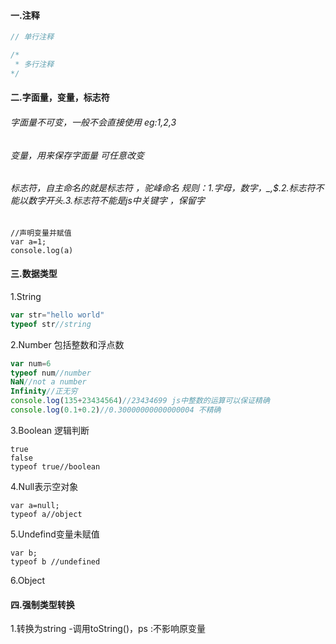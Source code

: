 #### 

#### 一.注释

```js
// 单行注释

/*
 * 多行注释 
*/
```

#### 二.字面量，变量，标志符

###### 字面量不可变，一般不会直接使用 eg:1,2,3

###### 变量，用来保存字面量 可任意改变 

###### 标志符，自主命名的就是标志符 ，驼峰命名 规则：1.字母，数字，\_,$.2.标志符不能以数字开头.3.标志符不能是js中关键字 ，保留字

```
//声明变量并赋值
var a=1;
console.log(a)
```

#### 三.数据类型

1.String 

```js
var str="hello world"
typeof str//string
```

2.Number 包括整数和浮点数

```js
var num=6
typeof num//number
NaN//not a number
Infinity//正无穷
console.log(135+23434564)//23434699 js中整数的运算可以保证精确
console.log(0.1+0.2)//0.30000000000000004 不精确
```

3.Boolean 逻辑判断

```
true
false
typeof true//boolean
```

4.Null表示空对象

```
var a=null;
typeof a//object
```

5.Undefind变量未赋值

```
var b;
typeof b //undefined
```

6.Object

#### 四.强制类型转换

1.转换为string -调用toString\(\)，ps :不影响原变量







